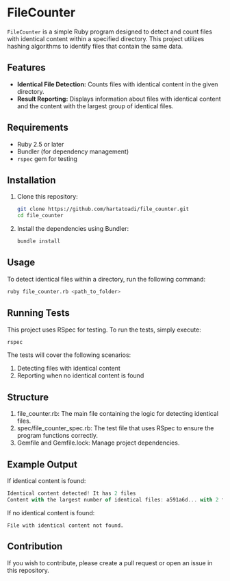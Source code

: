 # FileCounter

`FileCounter` is a simple Ruby program designed to detect and count files with identical content within a specified directory. This project utilizes hashing algorithms to identify files that contain the same data.

## Features

- **Identical File Detection:** Counts files with identical content in the given directory.
- **Result Reporting:** Displays information about files with identical content and the content with the largest group of identical files.

## Requirements

- Ruby 2.5 or later
- Bundler (for dependency management)
- `rspec` gem for testing

## Installation

1. Clone this repository:

   ```bash
   git clone https://github.com/hartatoadi/file_counter.git
   cd file_counter
2. Install the dependencies using Bundler:
   ```bash
   bundle install


## Usage

To detect identical files within a directory, run the following command:
  ```bash
  ruby file_counter.rb <path_to_folder>
  ```

## Running Tests

This project uses RSpec for testing. To run the tests, simply execute:

```bash
rspec
```

The tests will cover the following scenarios:

1. Detecting files with identical content
2. Reporting when no identical content is found

## Structure

1. file_counter.rb: The main file containing the logic for detecting identical files.
2. spec/file_counter_spec.rb: The test file that uses RSpec to ensure the program functions correctly.
3. Gemfile and Gemfile.lock: Manage project dependencies.

## Example Output

If identical content is found:
```typescript
Identical content detected! It has 2 files
Content with the largest number of identical files: a591a6d... with 2 files.
```

If no identical content is found:
```arduino
File with identical content not found.
```

## Contribution
If you wish to contribute, please create a pull request or open an issue in this repository.

